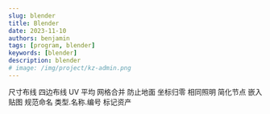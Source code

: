 ```yaml
---
slug: blender
title: Blender
date: 2023-11-10
authors: benjamin
tags: [program, blender]
keywords: [blender]
description: blender
# image: /img/project/kz-admin.png
---
```

<!-- truncate -->

尺寸布线
四边布线
UV 平均
网格合并
防止地面
坐标归零
相同照明
简化节点
嵌入贴图
规范命名 类型.名称.编号
标记资产